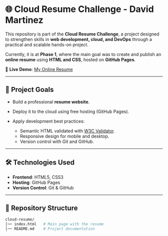 # 🌐 Cloud Resume Challenge - David Martinez

This repository is part of the **Cloud Resume Challenge**, a project designed to strengthen skills in **web development, cloud, and DevOps** through a practical and scalable hands-on project.

Currently, it is at **Phase 1**, where the main goal was to create and publish an **online resume** using **HTML and CSS**, hosted on **GitHub Pages**.

🔗 **Live Demo**: [My Online Resume](https://DavidMF13.github.io/cloud-resume)

---

## 📌 Project Goals

* Build a professional **resume website**.
* Deploy it to the cloud using free hosting (GitHub Pages).
* Apply development best practices:

  * Semantic HTML validated with [W3C Validator](https://validator.w3.org/).
  * Responsive design for mobile and desktop.
  * Version control with Git and GitHub.

---

## 🛠️ Technologies Used

* **Frontend**: HTML5, CSS3
* **Hosting**: GitHub Pages
* **Version Control**: Git & GitHub

---

## 📂 Repository Structure

```bash
cloud-resume/
│── index.html   # Main page with the resume
│── README.md    # Project documentation
```
